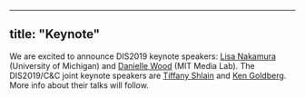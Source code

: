 
---
title: "Keynote"
---

We are excited to announce DIS2019 keynote speakers: [Lisa Nakamura](https://lsa.umich.edu/ac/people/faculty/lnakamur.html) (University of Michigan) and [Danielle Wood](http://www.daniellerwood.com/) (MIT Media Lab). The DIS2019/C&C joint keynote speakers are [Tiffany Shlain](http://www.letitripple.org/about/tiffany-shlain/) and [Ken Goldberg](https://goldberg.berkeley.edu/). More info about their talks will follow.
